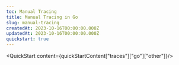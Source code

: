 ```yaml
---
toc: Manual Tracing
title: Manual Tracing in Go
slug: manual-tracing
createdAt: 2023-10-16T00:00:00.000Z
updatedAt: 2023-10-16T00:00:00.000Z
quickstart: true
---
```


<QuickStart content={quickStartContent["traces"]["go"]["other"]}/>
